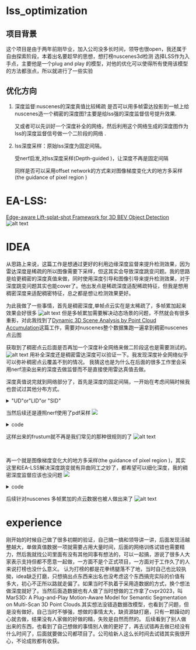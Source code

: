 # lss_optimization
## 项目背景

这个项目是由于两年前刚毕业，加入公司没多长时间，领导也很open，我还属于自由探索阶段，本着出名要趁早的思想，想打榜nuscenes3d检测
选择LSS作为入手点，主要他是一个plug and play 的模型，对他的优化可以使得所有使用该模型的方法都涨点，所以就进行了一些实验

## 优化方向

1. 深度监督:nuscenes的深度真值比较稀疏
    是否可以用多帧雷达投影到一帧上给nuscenes造一个稠密的深度图?主要是给lss强的深度监督信号提升效果.

    又或者可以先训好一个深度补全的网络，然后利用这个网络生成的深度图作为lss的深度监督信号做一个二阶段的网络 .
    
2. lss深度采样：原始lss深度为固定间隔。
    
    受nerf启发,对lss深度采样(Depth-guided )，让深度不再是固定间隔
    

    同样是否可以采用offset network的方式来对图像梯度变化大的地方多采样(the guidance of pixel region )

# EA-LSS:
[ Edge-aware Lift-splat-shot Framework for 3D BEV Object Detection](https://arxiv.org/pdf/2303.17895)
![alt text](./lss_images/EALSS.png)
# IDEA
从思路上来说，这篇工作是想通过更好的利用边缘深度监督来提升检测效果，因为雷达深度是稀疏的所以图像需要下采样，但这其实会导致深度跳变问题。我的思路是给更稠密的深度真值来做，同时使用深度引导和图像引导来提升检测效果，对于深度跳变问题其实也能cover了。他出发点是稀疏深度适配稀疏特征，但我是想用稠密深度来适配稠密特征，总之都是想让检测效果更好。




为此我做了一些事情，首先是稠密深度,单帧点云实在是太稀疏了，多帧累加起来效果会好很多
![alt text](./lss_images/稠密点云.png)
但是多帧累加需要解决动态场景的问题，不然就会有很多重影，对此我找到了[Dynamic 3D Scene Analysis by Point Cloud Accumulation](http://arxiv.org/abs/2207.12394)这篇工作，需要对nuscenes整个数据集跑一遍拿到稠密nuscenes点云图

获取到了稠密点云后面是否再加一个深度补全网络来做二阶段这也是需要测试的。
![alt text](./lss_images/深度补全.png)
用补全深度还是稠密雷达深度可以验证一下。我发现深度补全网络似乎可以弥补稠密点云覆盖不到的情况。
我猜这也是为什么在后面的很多工作里会采用nerf渲染出来的深度去做监督而不是直接使用雷达真值去做。

深度真值说完就到网络部分了，首先是深度的固定间隔，一开始在考虑间隔时候我也尝试过其他分布方式。



<details>
  <summary>"UD"or"LID"or "SID"</summary>

  ```
  def bin_depths(depth_map, mode, depth_min, depth_max, num_bins, target=False):
        """
        Converts depth map into bin indices
        Args:
            depth_map [torch.Tensor(H, W)]: Depth Map
            mode [string]: Discretiziation mode (See https://arxiv.org/pdf/2005.13423.pdf for more details)
                UD: Uniform discretiziation
                LID: Linear increasing discretiziation
                SID: Spacing increasing discretiziation
            depth_min [float]: Minimum depth value
            depth_max [float]: Maximum depth value
            num_bins [int]: Number of depth bins
            target [bool]: Whether the depth bins indices will be used for a target tensor in loss comparison
        Returns:
            indices [torch.Tensor(H, W)]: Depth bin indices
        """
        if mode == "UD":
            bin_size = (depth_max - depth_min) / num_bins
            indices = ((depth_map - depth_min) / bin_size)
        elif mode == "LID":
            bin_size = 2 * (depth_max - depth_min) / (num_bins * (1 + num_bins))
            indices = -0.5 + 0.5 * torch.sqrt(1 + 8 * (depth_map - depth_min) / bin_size)
        elif mode == "SID":
            indices = num_bins * (torch.log(1 + depth_map) - math.log(1 + depth_min)) / \
                (math.log(1 + depth_max) - math.log(1 + depth_min))
        else:
            raise NotImplementedError
        if target:
            # Remove indicies outside of bounds
            mask = (indices < 0) | (indices > num_bins) | (~torch.isfinite(indices))
            indices[mask] = num_bins
            # Convert to integer
            indices = indices.type(torch.int64)
        return indices
```
</details>

当然后续还是遵照nerf使用了pdf采样
![](./lss_images/image1.png)
<details>
  <summary>code</summary>

  ```
if B == 1:
    BC_frustum = points.squeeze()[:,0,:,:].to("cpu")
else:
    BC_frustum = points.squeeze()[:,:,0,:,:].to("cpu")
new_xyz_frustum = BC_frustum.reshape(-1,3)
new_xyz_frustum[:,-1] = 1
weights_ = d.permute(0, 2, 3, 1).contiguous().view(-1, 4unsqueeze(2)
# new_xy_frustum = torch.cat((BC_frustum.reshape(-1,2).to("cpu"torch.zeros((BC_frustum.reshape(-1,2).shape)[0],1).to("cpu")dim=1)
# new_xyz_frustum = torch.cat((BC_frustum.reshape(-1,2).to("cpu"torch.ones((BC_frustum.reshape(-1,2).shape)[0],1).to("cpu")dim=1)
# BC_frustum = new_xyz_frustum.view(1,8,22,3).to("cuda:0")post_trans.view(4, 6, 1, 1, 1, 3)     
ray_bundle = RayBundle(
            origins=torch.zeros(new_xyz_frustum.shape),
            directions=new_xyz_frustum,
            pixel_area=torch.ones([1, 1]),
            nears=torch.ones([1, 1]) * 4,
            fars=torch.ones([1, 1]) * 45,
        ).to("cpu")
uniform_sampler = ray_samplers.UniformSampler(num_samples=4train_stratified=True).to("cpu")
if B == 1:
    train_stratified_=False
else:
    train_stratified_=False
pdf_sampler = ray_samplers.PDFSampler(num_samples=4train_stratified=train_stratified_, include_original=False)("cpu")
coarse_ray_samples = uniform_sampler(ray_bundle).to("cpu")
# self.frustum = coarse_ray_samples.view([4, 6, 41, 8, 22, 3])
samples = pdf_sampler.generate_ray_samples(ray_bundlcoarse_ray_samples, weights_.to("cpu"), 41)
# samples.frustums.starts = samples.frustums.starts[:,random.sam(range(samples.frustums.starts.size(1)), 41),:]
points[:,:,:,:,:,-1,0] = samples.frustums.starts.reshape(B,N,8,41).permute(0, 1, 4, 2, 3)
```
</details>
   

这样出来的frustum就不再是我们常见的那种很规则的了
![alt text](./lss_images/frustum.png)

 
    
再一个就是图像梯度变化大的地方多采样(the guidance of pixel region )，其实这里和EA-LSS解决深度跳变就有异曲同工之妙了，都希望可以细化深度，我的稠密深度监督应该也没问题
![](./lss_images/image2.png)
<details>
  <summary>code</summary>

```
        self.conv_offset = nn.Sequential(
            nn.Conv2d(self.n_group_channels, self.n_group_channels, kk, stride, pad_size, groups=self.n_group_channels),
            LayerNormProxy(self.n_group_channels),
            nn.GELU(),
            nn.Conv2d(self.n_group_channels, 41, 1, 1, 0, bias=False)
        )
        self.conv_offsetxy = nn.Sequential(
            nn.Conv2d(64, 64, kk, stride, pad_size),
            LayerNormProxy(64),
            nn.GELU(),
            nn.Conv2d(64, 2, 1, 1, 0, bias=False)
        )

        if False:
            for m in self.conv_offset.parameters():
                m.requires_grad_(False)
def get_depth_feat(self, x):
        x = self.get_eff_depth(x) #out [24, 512, 8, 22]
        # IPython.embed()
        # Depth
        x = self.depthnet(x) #[24, 512, 8, 22] -> [24, 105, 8, 22]
        
        # q_off = einops.rearrange(x[:, self.D:(self.D + self.C)], '(b c) s h w -> b c s h w', c=6)
        offsetxy = self.conv_offsetxy(x[:, self.D:(self.D + self.C)])

        offset = self.conv_offset(x[:, :self.D]).contiguous()
        
        # x1 = x[:, :self.D].clone() +  offset
        
        depth = self.get_depth_dist(x[:, :self.D]) #[24,41,8,22]

        # # 找到第二维度（索引 1）中的最大值
        # max_value, max_index = depth.max(dim=1)

        # # 创建一个新的张量，其中最大值为 1，其他值为 0
        # new_tensor = torch.zeros_like(depth)
        # depth = new_tensor.scatter_(1, max_index.unsqueeze(1), 1)

        # sparsemax = Sparsemax(dim=1)
        # depth_sparse = sparsemax(x[:, :self.D])
        new_x = depth.unsqueeze(1) * x[:, self.D:(self.D + self.C)].unsqueeze(2)

        return (offsetxy,offset), new_x #depth [24, 41, 8, 22],new_xp [24, 64, 41, 8, 22]
```
</details>


后续针对nuscenes 多帧累加的点云数据也被人做出来了
![alt text](./lss_images/dataset.png)

# experience
刚开始的时候自己做了很多初期的验证，自己搞一搞和领导讲一讲，后面发现活越整越大，单做真值数据一项就需要占用大量时间，后面的网络训练试错也需要精力，然后我就找公司里面有没有其他同事有想法的，可以一起搞，游说了很多人大家表示支持但都不愿意一起做，一方面不是个正式项目，一方面对于工作久了的人来说打榜也没什么意义。 认为打榜的都是花拳绣腿落不了地，当时自己也比较执拗，idea缺乏打磨，只想搞出点东西来出名也没考虑这个东西搞完实际的价值有多大，初心不正所以路就走偏了。如果当时不执着于采用造数据的方式，换个想法做深度就好了。当然后面造数据也有人做了当时想做的工作拿了cvpr2023，叫MarS3D: A Plug-and-Play Motion-Aware Model for Semantic Segmentation on Multi-Scan 3D Point Clouds.其实想法没错造数据改模型，也看到了问题，但是没有做好。自己当时不够强，想做的事情太大，缺资源缺打磨，只有一颗躁动的心就去做，结果没有人家做的好做的精，失败是自然而然的。
后续看到了别人做出来的东西，也看到了自己想做的事情别人做的更好了，再去试错再去做已经没有什么时间了，后面就要做公司都项目了。公司给新人这么长时间去试错其实我很开心，不论成败都有收获。
